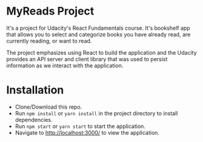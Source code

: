 # MyReads Project

It's a project for Udacity's React Fundamentals course.
It's bookshelf app that allows you to select and categorize books you have already read, are currently reading, or want to read. 

The project emphasizes using React to build the application and the Udacity provides an API server and client library that was used to persist information as we interact with the application.

# Installation

- Clone/Download this repo.
- Run `npm install` or `yarn install` in the project directory to install dependencies.
- Run `npm start` or `yarn start` to start the application.
- Navigate to [http://localhost:3000/](http://localhost:3000/) to view the application.
